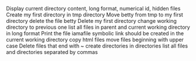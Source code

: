 Display current directory content, long format, numerical id, hidden files
Create my first directory in tmp directory
Move betty from tmp to my first directory
delete the file betty
Delete my first directory
change working directory to previous one
list all files in parent and current working directory in long format
Print the file iamafile
symbolic link should be created in the current working directory
copy html files
move files beginning with upper case
Delete files that end with ~
create directories in directories
list all files and directories separated by commas
